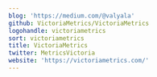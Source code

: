 ```yaml
---
blog: 'https://medium.com/@valyala'
github: VictoriaMetrics/VictoriaMetrics
logohandle: victoriametrics
sort: victoriametrics
title: VictoriaMetrics
twitter: MetricsVictoria
website: 'https://victoriametrics.com/'
---
```

